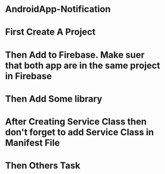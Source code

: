 # AndroidApp-Notification
# First Create A Project
# Then Add to Firebase. Make suer that both app are in the same project in Firebase
# Then Add Some library
# After Creating Service Class then don't forget to add Service Class in Manifest File
# Then Others Task
